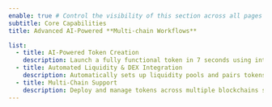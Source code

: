 ```yaml
---
enable: true # Control the visibility of this section across all pages where it is used
subtitle: Core Capabilities
title: Advanced AI-Powered **Multi-chain Workflows**

list:
  - title: AI-Powered Token Creation
    description: Launch a fully functional token in 7 seconds using intelligent prompts, no coding required.
  - title: Automated Liquidity & DEX Integration
    description: Automatically sets up liquidity pools and pairs tokens on all major decentralized exchanges.
  - title: Multi-Chain Support
    description: Deploy and manage tokens across multiple blockchains seamlessly, expanding reach and scalability.
---
```

